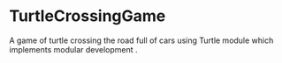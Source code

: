 # TurtleCrossingGame
A game of turtle crossing the road full of cars using Turtle module which implements modular development .
